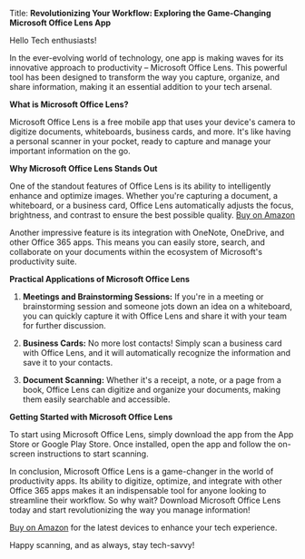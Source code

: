  Title: **Revolutionizing Your Workflow: Exploring the Game-Changing Microsoft Office Lens App**

Hello Tech enthusiasts!

In the ever-evolving world of technology, one app is making waves for its innovative approach to productivity – Microsoft Office Lens. This powerful tool has been designed to transform the way you capture, organize, and share information, making it an essential addition to your tech arsenal.

**What is Microsoft Office Lens?**

Microsoft Office Lens is a free mobile app that uses your device's camera to digitize documents, whiteboards, business cards, and more. It's like having a personal scanner in your pocket, ready to capture and manage your important information on the go.

**Why Microsoft Office Lens Stands Out**

One of the standout features of Office Lens is its ability to intelligently enhance and optimize images. Whether you're capturing a document, a whiteboard, or a business card, Office Lens automatically adjusts the focus, brightness, and contrast to ensure the best possible quality. [Buy on Amazon](https://amzn.to/3jGzIeQ)

Another impressive feature is its integration with OneNote, OneDrive, and other Office 365 apps. This means you can easily store, search, and collaborate on your documents within the ecosystem of Microsoft's productivity suite.

**Practical Applications of Microsoft Office Lens**

1. **Meetings and Brainstorming Sessions:** If you're in a meeting or brainstorming session and someone jots down an idea on a whiteboard, you can quickly capture it with Office Lens and share it with your team for further discussion.

2. **Business Cards:** No more lost contacts! Simply scan a business card with Office Lens, and it will automatically recognize the information and save it to your contacts.

3. **Document Scanning:** Whether it's a receipt, a note, or a page from a book, Office Lens can digitize and organize your documents, making them easily searchable and accessible.

**Getting Started with Microsoft Office Lens**

To start using Microsoft Office Lens, simply download the app from the App Store or Google Play Store. Once installed, open the app and follow the on-screen instructions to start scanning.

In conclusion, Microsoft Office Lens is a game-changer in the world of productivity apps. Its ability to digitize, optimize, and integrate with other Office 365 apps makes it an indispensable tool for anyone looking to streamline their workflow. So why wait? Download Microsoft Office Lens today and start revolutionizing the way you manage information!

[Buy on Amazon](https://amzn.to/3jGzIeQ) for the latest devices to enhance your tech experience.

Happy scanning, and as always, stay tech-savvy!